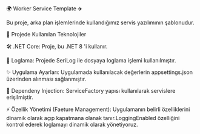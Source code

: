 🌍 Worker Service Template ✈️

Bu proje, arka plan işlemlerinde kullandığımız servis yazılımının şablonudur. 


🚀 Projede Kullanılan Teknolojiler

🛠️ .NET Core: Proje, bu .NET 8 'i kullanır.

🔑 Loglama: Projede SeriLog ile dosyaya loglama işlemi kullanılmıştır.

✨ Uygulama Ayarları: Uygulamada kullanılacak değerlerin appsettings.json üzerinden alınması sağlanmıştır.

🎨 Dependeny Injection: ServiceFactory yapısı kullanılarak servislere erişilmiştir.

⚡ Özellik Yönetimi (Faeture Management): Uygulamanın belirli özelliklerini dinamik olarak açıp kapatmana olanak tanır.LoggingEnabled özelliğini kontrol ederek loglamayı dinamik olarak yönetiyoruz.
